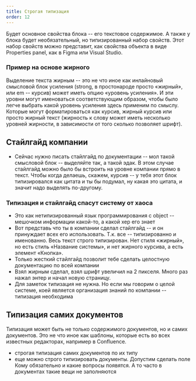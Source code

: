 ```yaml
---
title: Строгая типизация
order: 12
---
```


Будет основное свойства блока -- его текстовое содержимое. А также у блока будет необязательный, но типизированный набор свойств. Этот набор свойств можно представит, как свойства объекта в виде Properties panel, как в Figma или Visual Studio.

### Пример на основе жирного

Выделение текста жирным -- это не что иное как инлайновый смысловой блок усиления (strong, в простонароде просто «жирный», или em -- курсив) может иметь опцию «уровень усиления». И эти уровни могут именоваться соответствующим образом, чтобы было легче выбрать какой уровень усиления здесь применим по смыслу.  Которые могут форматироваться как курсив, жирный курсив или просто жирный текст (жирность к слову может иметь несколько уровней жирности, в зависимости от того сколько позволяет шрифт).

## Стайлгайд компании

-  Сейчас нужно писать стайлгайд по документации -- мол такой смысловой блок -- выделяйте так, а такой эдак. В этом случае стайлгайд можно было бы встроить на уровне компании прямо в текст. Чтобы когда делаешь, скажем, курсив -- у тебя этот блок типизировался как цитата и ты бы подумал, ну какая это цитата, и значит надо выделять по-другому.

### Типизация и стайлгайд спасут систему от хаоса

-  Это как нетипизированный язык программирования с object -- мешочком информации какой-то, а какой хер его знает
-  Вот представь что ты в компании сделал стайлгайд -- и он принуждает всех его использовать. Т.к. все -- типизированно и именованно. Весь текст строго типизирован. Нет стиля «жирный», но есть стиль «Название системы», и нет жирного курсива, а есть элемент «Кнопка».
-  Только жесткий стайлгайд позволит тебе сделать целостную документацию по всей компании
-  Взял жирным сделал, взял шрифт увеличил на 2 пикселя. Много раз нажал энтер и начал новую страницу.
-  Для заметок типизация не нужна. Но если мы говорим о целой системе, коей является организация знаний по компании -- типизация необходима

## Типизация самих документов

Типизация может быть не только содержимого документов, но и самих документов. Это не что иное как шаблоны, которые есть во всех известных редакторах, например в Confluence.

-  строгая типизация самих документов по их типу
-  еще можно строго типизировать документы. Допустим сделать поле Кому обязательно и какие вопросы появятся. А то часто в документах такие вещи не заполняются